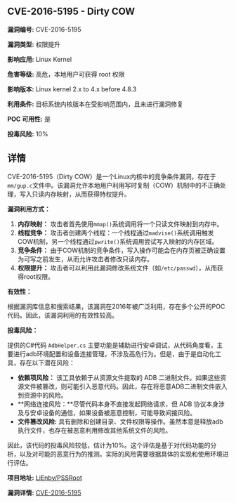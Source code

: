 ## CVE-2016-5195 - Dirty COW

**漏洞编号:** CVE-2016-5195

**漏洞类型:** 权限提升

**影响应用:** Linux Kernel

**危害等级:** 高危，本地用户可获得 root 权限

**影响版本:** Linux kernel 2.x to 4.x before 4.8.3

**利用条件:** 目标系统内核版本在受影响范围内，且未进行漏洞修复

**POC 可用性:** 是

**投毒风险:** 10%

## 详情

CVE-2016-5195（Dirty COW）是一个Linux内核中的竞争条件漏洞，存在于`mm/gup.c`文件中。该漏洞允许本地用户利用写时复制（COW）机制中的不正确处理，写入只读内存映射，从而获得特权提升。 

**漏洞利用方式：**

1.  **内存映射：** 攻击者首先使用`mmap()`系统调用将一个只读文件映射到内存中。
2.  **线程竞争：** 攻击者创建两个线程：一个线程通过`madvise()`系统调用触发COW机制，另一个线程通过`pwrite()`系统调用尝试写入映射的内存区域。
3.  **竞争条件：** 由于COW机制的竞争条件，写入操作可能会在内存页被正确设置为可写之前发生，从而允许攻击者修改只读内存。
4.  **权限提升：** 攻击者可以利用此漏洞修改系统文件（如`/etc/passwd`），从而获得root权限。

**有效性：**

根据漏洞库信息和搜索结果，该漏洞在2016年被广泛利用，存在多个公开的POC代码。因此，该漏洞利用的有效性较高。

**投毒风险：**

提供的C#代码 `AdbHelper.cs` 主要功能是辅助进行安卓调试，从代码角度看，主要进行adb环境配置和设备连接管理，不涉及高危行为。但是，由于是自动化工具，存在以下潜在风险：

*   **依赖项风险：** 该工具依赖于从资源文件提取的 ADB 二进制文件。如果这些资源文件被篡改，则可能引入恶意代码。因此，存在将恶意ADB二进制文件嵌入到资源中的风险。
*   **网络连接风险：**尽管代码本身不直接发起网络请求，但 ADB 协议本身涉及与安卓设备的通信，如果设备被恶意控制，可能导致间接风险。
*    **文件篡改风险:** 具有删除和创建目录、文件权限等操作。虽然本意是释放adb执行文件，也存在被恶意利用修改其他系统文件的风险。

  因此，该代码的投毒风险较低，估计为10%。这个评估是基于对代码功能的分析，以及对可能的恶意行为的推测。实际的风险需要根据具体的实现和使用环境进行评估。


**项目地址:** [LiEnby/PSSRoot](https://github.com/LiEnby/PSSRoot)

**漏洞详情:** [CVE-2016-5195](https://nvd.nist.gov/vuln/detail/CVE-2016-5195)